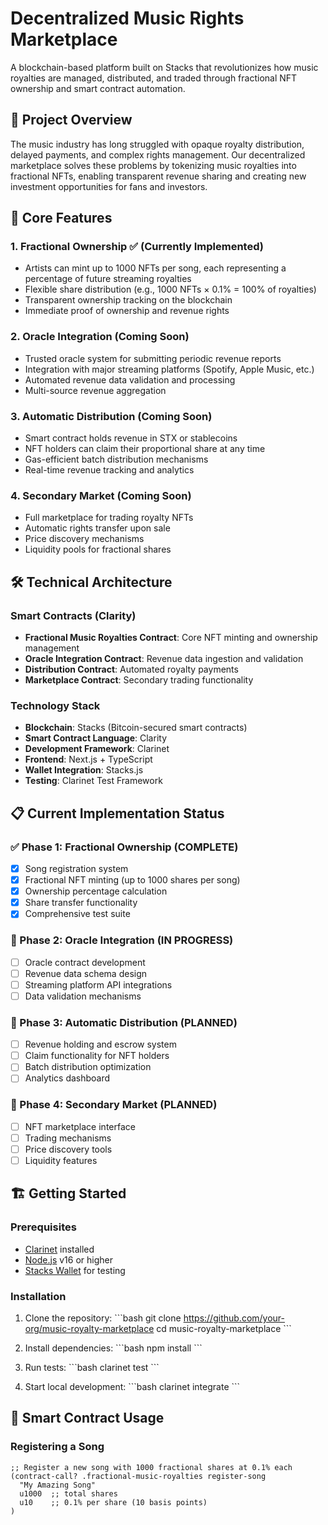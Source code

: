 # Decentralized Music Rights Marketplace

A blockchain-based platform built on Stacks that revolutionizes how music royalties are managed, distributed, and traded through fractional NFT ownership and smart contract automation.

## 🎵 Project Overview

The music industry has long struggled with opaque royalty distribution, delayed payments, and complex rights management. Our decentralized marketplace solves these problems by tokenizing music royalties into fractional NFTs, enabling transparent revenue sharing and creating new investment opportunities for fans and investors.

## 🚀 Core Features

### 1. Fractional Ownership ✅ **(Currently Implemented)**
- Artists can mint up to 1000 NFTs per song, each representing a percentage of future streaming royalties
- Flexible share distribution (e.g., 1000 NFTs × 0.1% = 100% of royalties)
- Transparent ownership tracking on the blockchain
- Immediate proof of ownership and revenue rights

### 2. Oracle Integration **(Coming Soon)**
- Trusted oracle system for submitting periodic revenue reports
- Integration with major streaming platforms (Spotify, Apple Music, etc.)
- Automated revenue data validation and processing
- Multi-source revenue aggregation

### 3. Automatic Distribution **(Coming Soon)**
- Smart contract holds revenue in STX or stablecoins
- NFT holders can claim their proportional share at any time
- Gas-efficient batch distribution mechanisms
- Real-time revenue tracking and analytics

### 4. Secondary Market **(Coming Soon)**
- Full marketplace for trading royalty NFTs
- Automatic rights transfer upon sale
- Price discovery mechanisms
- Liquidity pools for fractional shares

## 🛠 Technical Architecture

### Smart Contracts (Clarity)
- **Fractional Music Royalties Contract**: Core NFT minting and ownership management
- **Oracle Integration Contract**: Revenue data ingestion and validation
- **Distribution Contract**: Automated royalty payments
- **Marketplace Contract**: Secondary trading functionality

### Technology Stack
- **Blockchain**: Stacks (Bitcoin-secured smart contracts)
- **Smart Contract Language**: Clarity
- **Development Framework**: Clarinet
- **Frontend**: Next.js + TypeScript
- **Wallet Integration**: Stacks.js
- **Testing**: Clarinet Test Framework

## 📋 Current Implementation Status

### ✅ Phase 1: Fractional Ownership (COMPLETE)
- [x] Song registration system
- [x] Fractional NFT minting (up to 1000 shares per song)
- [x] Ownership percentage calculation
- [x] Share transfer functionality
- [x] Comprehensive test suite

### 🔄 Phase 2: Oracle Integration (IN PROGRESS)
- [ ] Oracle contract development
- [ ] Revenue data schema design
- [ ] Streaming platform API integrations
- [ ] Data validation mechanisms

### 📅 Phase 3: Automatic Distribution (PLANNED)
- [ ] Revenue holding and escrow system
- [ ] Claim functionality for NFT holders
- [ ] Batch distribution optimization
- [ ] Analytics dashboard

### 📅 Phase 4: Secondary Market (PLANNED)
- [ ] NFT marketplace interface
- [ ] Trading mechanisms
- [ ] Price discovery tools
- [ ] Liquidity features

## 🏗 Getting Started

### Prerequisites
- [Clarinet](https://github.com/hirosystems/clarinet) installed
- [Node.js](https://nodejs.org/) v16 or higher
- [Stacks Wallet](https://wallet.hiro.so/) for testing

### Installation

1. Clone the repository:
\`\`\`bash
git clone https://github.com/your-org/music-royalty-marketplace
cd music-royalty-marketplace
\`\`\`

2. Install dependencies:
\`\`\`bash
npm install
\`\`\`

3. Run tests:
\`\`\`bash
clarinet test
\`\`\`

4. Start local development:
\`\`\`bash
clarinet integrate
\`\`\`

## 📖 Smart Contract Usage

### Registering a Song
```clarity
;; Register a new song with 1000 fractional shares at 0.1% each
(contract-call? .fractional-music-royalties register-song 
  "My Amazing Song" 
  u1000  ;; total shares
  u10    ;; 0.1% per share (10 basis points)
)
